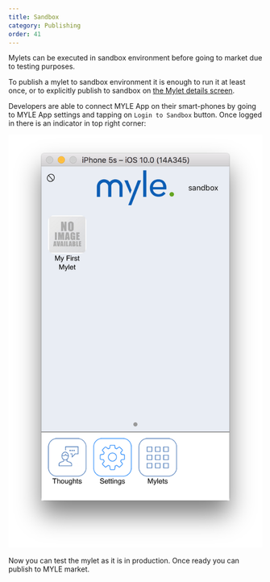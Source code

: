 ```yaml
---
title: Sandbox
category: Publishing
order: 41
---
```


Mylets can be executed in sandbox environment before going to market due to testing purposes.

To publish a mylet to sandbox environment it is enough to run it at least once, or to explicitly publish to sandbox on [the Mylet details screen](/mylet-details/fields).

Developers are able to connect MYLE App on their smart-phones by going to MYLE App settings and tapping on `Login to Sandbox` button. Once logged in there is an indicator in top right corner:

![](/images/publishing-sandbox.png)

Now you can test the mylet as it is in production. Once ready you can publish to MYLE market.